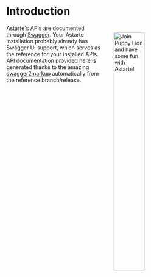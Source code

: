 # Introduction

<img align="right" src="assets/mascot_developer.svg" style="border:20px solid transparent" alt="Join Puppy Lion and have some fun with Astarte!" width="40%" />

Astarte's APIs are documented through [Swagger](https://swagger.io/). Your Astarte installation probably already has Swagger UI support, which serves as the reference for your installed APIs. API documentation provided here is generated thanks to the amazing [swagger2markup](https://github.com/Swagger2Markup/swagger2markup) automatically from the reference branch/release.

